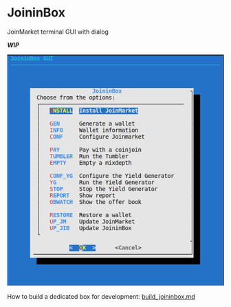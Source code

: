 # JoininBox
JoinMarket terminal GUI with dialog

***WIP***

![MainMenu](/images/mainmenu.png)

How to build a dedicated box for development: [build_joininbox.md](build_joininbox.md)